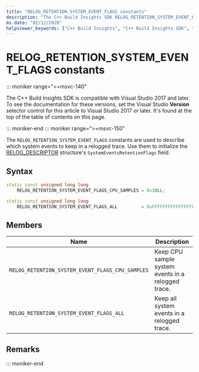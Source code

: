 ```yaml
---
title: "RELOG_RETENTION_SYSTEM_EVENT_FLAGS constants"
description: "The C++ Build Insights SDK RELOG_RETENTION_SYSTEM_EVENT_FLAGS constants reference."
ms.date: "02/12/2020"
helpviewer_keywords: ["C++ Build Insights", "C++ Build Insights SDK", "RELOG_RETENTION_SYSTEM_EVENT_FLAGS", "throughput analysis", "build time analysis", "vcperf.exe"]
---
```

# RELOG_RETENTION_SYSTEM_EVENT_FLAGS constants

::: moniker range="<=msvc-140"

The C++ Build Insights SDK is compatible with Visual Studio 2017 and later. To see the documentation for these versions, set the Visual Studio **Version** selector control for this article to Visual Studio 2017 or later. It's found at the top of the table of contents on this page.

::: moniker-end
::: moniker range=">=msvc-150"

The `RELOG_RETENTION_SYSTEM_EVENT_FLAGS` constants are used to describe which system events to keep in a relogged trace. Use them to initialize the [RELOG_DESCRIPTOR](relog-descriptor-struct.md) structure's `SystemEventsRetentionFlags` field.

## Syntax

```cpp
static const unsigned long long
    RELOG_RETENTION_SYSTEM_EVENT_FLAGS_CPU_SAMPLES = 0x1ULL;

static const unsigned long long
    RELOG_RETENTION_SYSTEM_EVENT_FLAGS_ALL         = 0xFFFFFFFFFFFFFFFFULL;
```

## Members

| Name | Description |
|--|--|
| `RELOG_RETENTION_SYSTEM_EVENT_FLAGS_CPU_SAMPLES` | Keep CPU sample system events in a relogged trace. |
| `RELOG_RETENTION_SYSTEM_EVENT_FLAGS_ALL` | Keep all system events in a relogged trace. |

## Remarks

::: moniker-end
